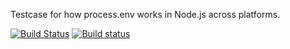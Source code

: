 Testcase for how process.env works in Node.js across platforms.


[![Build Status](https://travis-ci.org/springmeyer/node-addon-env-debug.svg)](https://travis-ci.org/springmeyer/node-addon-env-debug)
[![Build status](https://ci.appveyor.com/api/projects/status/gqa2glfstmlu7thn?svg=true)](https://ci.appveyor.com/project/Mapbox/node-addon-env-debug)
